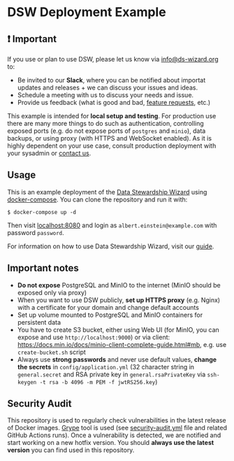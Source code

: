# DSW Deployment Example

## :exclamation: Important

If you use or plan to use DSW, please let us know via [info@ds-wizard.org](mailto:info@ds-wizard.org) to:

- Be invited to our **Slack**, where you can be notified about importat updates and releases + we can discuss your issues and ideas.
- Schedule a meeting with us to discuss your needs and issue.
- Provide us feedback (what is good and bad, [feature requests](https://ideas.ds-wizard.org/), etc.)

This example is intended for **local setup and testing**. For production use there are many more things to do such as authentication, controlling exposed ports (e.g. do not expose ports of `postgres` and `minio`), data backups, or using proxy (with HTTPS and WebSocket enabled). As it is highly dependent on your use case, consult production deployment with your sysadmin or [contact us](https://ds-wizard.org/contact).

## Usage

This is an example deployment of the [Data Stewardship Wizard](https://ds-wizard.org) using [docker-compose](https://docs.docker.com/compose/). You can clone the repository and run it with:

```
$ docker-compose up -d
```

Then visit [localhost:8080](http://localhost:8080) and login as `albert.einstein@example.com` with password `password`.

For information on how to use Data Stewardship Wizard, visit our [guide](https://guide.ds-wizard.org).

## Important notes

* **Do not expose** PostgreSQL and MinIO to the internet (MinIO should be exposed only via proxy)
* When you want to use DSW publicly, **set up HTTPS proxy** (e.g. Nginx) with a certificate for your domain and change default accounts
* Set up volume mounted to PostgreSQL and MinIO containers for persistent data
* You have to create S3 bucket, either using Web UI (for MinIO, you can expose and use `http://localhost:9000`) or via client: https://docs.min.io/docs/minio-client-complete-guide.html#mb, e.g. use `create-bucket.sh` script
* Always use **strong passwords** and never use default values, **change the secrets** in `config/application.yml` (32 character string in `general.secret` and RSA private key in `general.rsaPrivateKey` via `ssh-keygen -t rsa -b 4096 -m PEM -f jwtRS256.key`)

## Security Audit

This repository is used to regularly check vulnerabilities in the latest release of Docker images. [Grype](https://github.com/anchore/grype) tool is used (see [security-audit.yml](.github/workflows/security-audit.yml) file and related GitHub Actions runs). Once a vulnerability is detected, we are notified and start working on a new hotfix version. You should **always use the latest version** you can find used in this repository.

